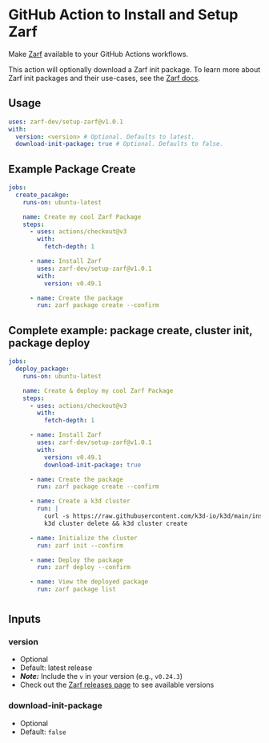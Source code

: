 # GitHub Action to Install and Setup Zarf

Make [Zarf](https://github.com/zarf-dev/zarf) available to your GitHub Actions workflows.

This action will optionally download a Zarf init package. To learn more about Zarf init packages and their use-cases, see the [Zarf docs](https://docs.zarf.dev/ref/init-package/).

## Usage

```yaml
uses: zarf-dev/setup-zarf@v1.0.1
with:
  version: <version> # Optional. Defaults to latest.
  download-init-package: true # Optional. Defaults to false.
```

## Example Package Create

```yaml
jobs:
  create_pacakge:
    runs-on: ubuntu-latest

    name: Create my cool Zarf Package
    steps:
      - uses: actions/checkout@v3
        with:
          fetch-depth: 1

      - name: Install Zarf
        uses: zarf-dev/setup-zarf@v1.0.1
        with:
          version: v0.49.1

      - name: Create the package
        run: zarf package create --confirm
```

## Complete example: package create, cluster init, package deploy

```yaml
jobs:
  deploy_package:
    runs-on: ubuntu-latest

    name: Create & deploy my cool Zarf Package
    steps:
      - uses: actions/checkout@v3
        with:
          fetch-depth: 1

      - name: Install Zarf
        uses: zarf-dev/setup-zarf@v1.0.1
        with:
          version: v0.49.1
          download-init-package: true

      - name: Create the package
        run: zarf package create --confirm

      - name: Create a k3d cluster
        run: |
          curl -s https://raw.githubusercontent.com/k3d-io/k3d/main/install.sh | bash
          k3d cluster delete && k3d cluster create

      - name: Initialize the cluster
        run: zarf init --confirm

      - name: Deploy the package
        run: zarf deploy --confirm

      - name: View the deployed package
        run: zarf package list
```

#

## Inputs

### version

- Optional
- Default: latest release
- **_Note:_** Include the `v` in your version (e.g., `v0.24.3`)
- Check out the [Zarf releases page](https://github.com/zarf-dev/zarf/releases) to see available versions

### download-init-package

- Optional
- Default: `false`
